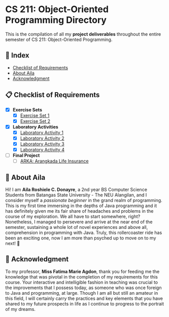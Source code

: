 # CS 211: Object-Oriented Programming Directory
This is the compilation of all my **project deliverables** throughout the entire semester of CS 211: Object-Oriented Programming.

## :ledger: Index

- [Checklist of Requirements](#clipboard-checklist-of-requirements)
- [About Aila](#cherries-about-aila)
- [Acknowledgment](#star2-acknowledgment)

## :clipboard: Checklist of Requirements

- [x] **Exercise Sets**
    - [x] [Exercise Set 1](https://github.com/ailadonayre/DonayreAilaRoshieleCS2101_OOPactivities/tree/main/Exercise%20Sets/Exercise%20Set%201)
    - [x] [Exercise Set 2](https://github.com/ailadonayre/DonayreAilaRoshieleCS2101_OOPactivities/tree/main/Exercise%20Sets/Exercise%20Set%202)
- [x] **Laboratory Activities**
    - [x] [Laboratory Activity 1](https://github.com/ailadonayre/DonayreAilaRoshieleCS2101_OOPactivities/tree/main/Laboratory%20Activities/Laboratory%20Activity%201%20-%2002-09-2024)
    - [x] [Laboratory Activity 2](https://github.com/ailadonayre/DonayreAilaRoshieleCS2101_OOPactivities/tree/main/Laboratory%20Activities/Laboratory%20Activity%202%20-%2009-10-2024)
    - [x] [Laboratory Activity 3](https://github.com/ailadonayre/DonayreAilaRoshieleCS2101_OOPactivities/tree/main/Laboratory%20Activities/Laboratory%20Activity%203%20-%2018-11-2024)
    - [x] [Laboratory Activity 4](https://github.com/ailadonayre/DonayreAilaRoshieleCS2101_OOPactivities/tree/main/Laboratory%20Activities/Laboratory%20Activity%204%20-%2025-11-2024/Shapes)
- [ ] **Final Project**
    - [ ] [ARKA: Arangkada Life Insurance](https://github.com/ailadonayre/ARKA-Life-Insurance)
     
## :cherries: About Aila
Hi! I am **Aila Roshiele C. Donayre**, a 2nd year BS Computer Science Students from Batangas State University - The NEU Alangilan, and I consider myself a *passionate beginner* in the grand realm of programming. This is my first time immersing in the depths of Java programming and it has definitely given me its fair share of headaches and problems in the course of my exploration. We all have to start somewhere, right? Nonetheless, I managed to persevere and arrive at the near end of the semester, sustaining a whole lot of novel experiences and above all, comprehension in programming with Java. Truly, this rollercoaster ride has been an exciting one, now I am more than psyched up to move on to my next! 🎢

## :star2: Acknowledgment
To my professor, **Miss Fatima Marie Agdon**, thank you for feeding me the knowledge that was pivotal in the completion of my requirements for this course. Your interactive and intelligible fashion in teaching was crucial to the improvements that I possess today, as someone who was once foreign to Java and programming, at large. Though I am all but still an amateur in this field, I will certainly carry the practices and key elements that you have shared to my future prospects in life as I continue to progress to the portrait of my dreams.

